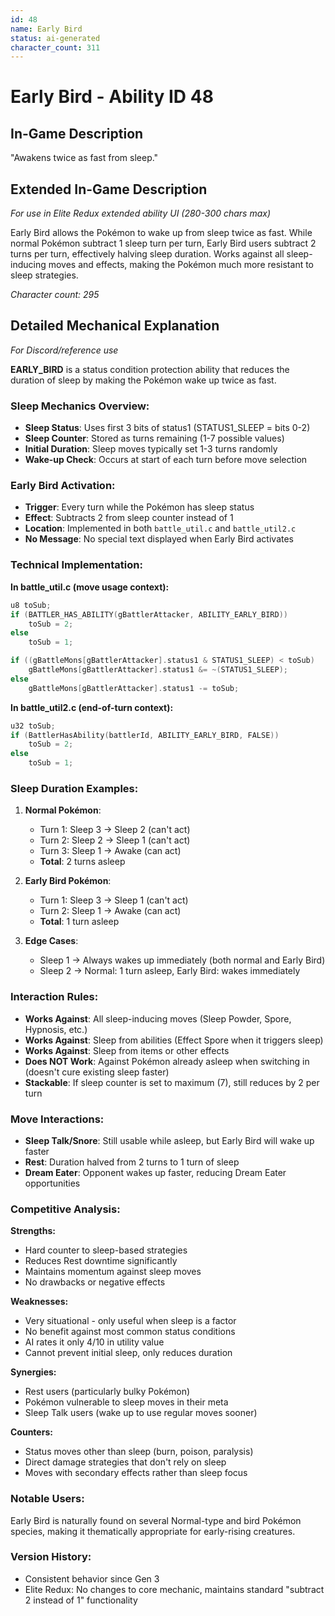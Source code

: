 ```yaml
---
id: 48
name: Early Bird
status: ai-generated
character_count: 311
---
```


# Early Bird - Ability ID 48

## In-Game Description
"Awakens twice as fast from sleep."

## Extended In-Game Description
*For use in Elite Redux extended ability UI (280-300 chars max)*

Early Bird allows the Pokémon to wake up from sleep twice as fast. While normal Pokémon subtract 1 sleep turn per turn, Early Bird users subtract 2 turns per turn, effectively halving sleep duration. Works against all sleep-inducing moves and effects, making the Pokémon much more resistant to sleep strategies.

*Character count: 295*

## Detailed Mechanical Explanation
*For Discord/reference use*

**EARLY_BIRD** is a status condition protection ability that reduces the duration of sleep by making the Pokémon wake up twice as fast.

### Sleep Mechanics Overview:
- **Sleep Status**: Uses first 3 bits of status1 (STATUS1_SLEEP = bits 0-2)
- **Sleep Counter**: Stored as turns remaining (1-7 possible values)
- **Initial Duration**: Sleep moves typically set 1-3 turns randomly
- **Wake-up Check**: Occurs at start of each turn before move selection

### Early Bird Activation:
- **Trigger**: Every turn while the Pokémon has sleep status
- **Effect**: Subtracts 2 from sleep counter instead of 1
- **Location**: Implemented in both `battle_util.c` and `battle_util2.c`
- **No Message**: No special text displayed when Early Bird activates

### Technical Implementation:
**In battle_util.c (move usage context):**
```c
u8 toSub;
if (BATTLER_HAS_ABILITY(gBattlerAttacker, ABILITY_EARLY_BIRD))
    toSub = 2;
else
    toSub = 1;

if ((gBattleMons[gBattlerAttacker].status1 & STATUS1_SLEEP) < toSub)
    gBattleMons[gBattlerAttacker].status1 &= ~(STATUS1_SLEEP);
else
    gBattleMons[gBattlerAttacker].status1 -= toSub;
```

**In battle_util2.c (end-of-turn context):**
```c
u32 toSub;
if (BattlerHasAbility(battlerId, ABILITY_EARLY_BIRD, FALSE))
    toSub = 2;
else
    toSub = 1;
```

### Sleep Duration Examples:
1. **Normal Pokémon**:
   - Turn 1: Sleep 3 → Sleep 2 (can't act)
   - Turn 2: Sleep 2 → Sleep 1 (can't act)  
   - Turn 3: Sleep 1 → Awake (can act)
   - **Total**: 2 turns asleep

2. **Early Bird Pokémon**:
   - Turn 1: Sleep 3 → Sleep 1 (can't act)
   - Turn 2: Sleep 1 → Awake (can act)
   - **Total**: 1 turn asleep

3. **Edge Cases**:
   - Sleep 1 → Always wakes up immediately (both normal and Early Bird)
   - Sleep 2 → Normal: 1 turn asleep, Early Bird: wakes immediately

### Interaction Rules:
- **Works Against**: All sleep-inducing moves (Sleep Powder, Spore, Hypnosis, etc.)
- **Works Against**: Sleep from abilities (Effect Spore when it triggers sleep)
- **Works Against**: Sleep from items or other effects
- **Does NOT Work**: Against Pokémon already asleep when switching in (doesn't cure existing sleep faster)
- **Stackable**: If sleep counter is set to maximum (7), still reduces by 2 per turn

### Move Interactions:
- **Sleep Talk/Snore**: Still usable while asleep, but Early Bird will wake up faster
- **Rest**: Duration halved from 2 turns to 1 turn of sleep
- **Dream Eater**: Opponent wakes up faster, reducing Dream Eater opportunities

### Competitive Analysis:
**Strengths:**
- Hard counter to sleep-based strategies
- Reduces Rest downtime significantly  
- Maintains momentum against sleep moves
- No drawbacks or negative effects

**Weaknesses:**
- Very situational - only useful when sleep is a factor
- No benefit against most common status conditions
- AI rates it only 4/10 in utility value
- Cannot prevent initial sleep, only reduces duration

**Synergies:**
- Rest users (particularly bulky Pokémon)
- Pokémon vulnerable to sleep moves in their meta
- Sleep Talk users (wake up to use regular moves sooner)

**Counters:**
- Status moves other than sleep (burn, poison, paralysis)
- Direct damage strategies that don't rely on sleep
- Moves with secondary effects rather than sleep focus

### Notable Users:
Early Bird is naturally found on several Normal-type and bird Pokémon species, making it thematically appropriate for early-rising creatures.

### Version History:
- Consistent behavior since Gen 3
- Elite Redux: No changes to core mechanic, maintains standard "subtract 2 instead of 1" functionality